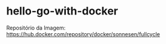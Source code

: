 # hello-go-with-docker

Repositório da Imagem: https://hub.docker.com/repository/docker/sonnesen/fullcycle
